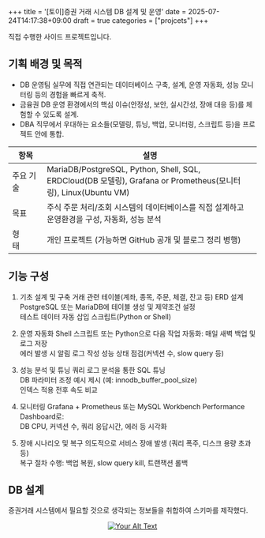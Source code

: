 +++
title = '[토이]증권 거래 시스템 DB 설계 및 운영'
date = 2025-07-24T14:17:38+09:00
draft = true
categories = ["projcets"]
+++

직접 수행한 사이드 프로젝트입니다. 

## 기획 배경 및 목적
- DB 운영팀 실무에 직접 연관되는 데이터베이스 구축, 설계, 운영 자동화, 성능 모니터링 등의 경험을 빠르게 축적.
- 금융권 DB 운영 환경에서의 핵심 이슈(안정성, 보안, 실시간성, 장애 대응 등)를 체험할 수 있도록 설계.
- DBA 직무에서 우대하는 요소들(모델링, 튜닝, 백업, 모니터링, 스크립트 등)을 프로젝트 안에 통합.

| 항목| 설명|
| ------ | ----- |
| 주요 기술  | MariaDB/PostgreSQL, Python, Shell, SQL, ERDCloud(DB 모델링), Grafana or Prometheus(모니터링), Linux(Ubuntu VM) |
| 목표| 주식 주문 처리/조회 시스템의 데이터베이스를 직접 설계하고 운영환경을 구성, 자동화, 성능 분석 |
| 형태&nbsp;&nbsp;&nbsp;&nbsp;&nbsp;&nbsp;&nbsp;&nbsp;| 개인 프로젝트 (가능하면 GitHub 공개 및 블로그 정리 병행)  |

## 기능 구성
1. 기초 설계 및 구축
    거래 관련 테이블(계좌, 종목, 주문, 체결, 잔고 등) ERD 설계  
    PostgreSQL 또는 MariaDB에 테이블 생성 및 제약조건 설정  
    테스트 데이터 자동 삽입 스크립트(Python or Shell)

2. 운영 자동화
    Shell 스크립트 또는 Python으로 다음 작업 자동화:
    매일 새벽 백업 및 로그 저장  
    에러 발생 시 알림 로그 작성
    성능 상태 점검(커넥션 수, slow query 등)

3. 성능 분석 및 튜닝
    쿼리 로그 분석을 통한 SQL 튜닝   
    DB 파라미터 조정 예시 제시 (예: innodb_buffer_pool_size)   
    인덱스 적용 전후 속도 비교

4. 모니터링
    Grafana + Prometheus 또는 MySQL Workbench Performance Dashboard로:  
    DB CPU, 커넥션 수, 쿼리 응답시간, 에러 등 시각화

5. 장애 시나리오 및 복구
    의도적으로 서비스 장애 발생 (쿼리 폭주, 디스크 용량 초과 등)  
    복구 절차 수행: 백업 복원, slow query kill, 트랜잭션 롤백

## DB 설계 

증권거래 시스템에서 필요할 것으로 생각되는 정보들을 취합하여 스키마를 제작했다.  
<p align="center">
  <a href="/images/projects/stock_db/ERD.png" data-lightbox="image-set">
    <img src="/images/projects/stock_db/ERD.png" alt="Your Alt Text" >
  </a>
</p>